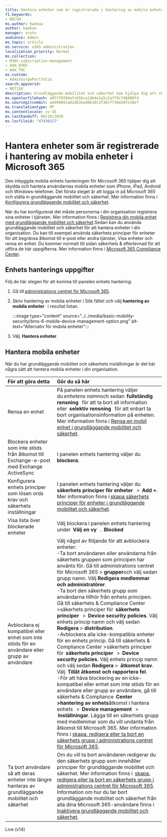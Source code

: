 ```yaml
---
title: Hantera enheter som är registrerade i hantering av mobila enheter i Microsoft 365
f1.keywords:
- NOCSH
ms.author: kwekua
author: kwekua
manager: scotv
audience: Admin
ms.topic: article
ms.service: o365-administration
localization_priority: Normal
ms.collection:
- M365-subscription-management
- Adm_O365
- Adm_TOC
ms.custom:
- AdminSurgePortfolio
search.appverid:
- MET150
description: Grundläggande mobilitet och säkerhet kan hjälpa dig att skydda och hantera mobila enheter.
ms.openlocfilehash: e07ff0704afcb5bca1db4e2a5c2aff9c7d6008fd
ms.sourcegitcommit: aeb94601a81db3ead8610c2f36cff30eb9fe10e7
ms.translationtype: MT
ms.contentlocale: sv-SE
ms.lasthandoff: 09/10/2020
ms.locfileid: "47430317"
---
```

# <a name="manage-devices-enrolled-in-mobile-device-management-in-microsoft-365"></a>Hantera enheter som är registrerade i hantering av mobila enheter i Microsoft 365

Den inbyggda mobila enhets hanteringen för Microsoft 365 hjälper dig att skydda och hantera användarnas mobila enheter som iPhone, iPad, Android och Windows-telefoner. Det första steget är att logga in på Microsoft 365 och ställa in grundläggande mobilitet och säkerhet. Mer information finns i [Konfigurera grundläggande mobilitet och säkerhet](set-up.md).

När du har konfigurerat det måste personerna i din organisation registrera sina enheter i tjänsten. Mer information finns i [Registrera din mobila enhet med grundläggande mobilitet och säkerhet](enroll-your-mobile-device.md).Sedan kan du använda grundläggande mobilitet och säkerhet för att hantera enheter i din organisation. Du kan till exempel använda säkerhets principer för enheter för att begränsa åtkomst till e-post eller andra tjänster, Visa enheter och rensa en enhet. Du kommer normalt till sidan säkerhets & efterlevnad för att utföra de här uppgifterna. Mer information finns i [Microsoft 365 Compliance Center](https://support.microsoft.com/office/7e696a40-b86b-4a20-afcc-559218b7b1b8).

## <a name="device-management-tasks"></a>Enhets hanterings uppgifter

Följ de här stegen för att komma till panelen enhets hantering:

1. Gå till [administrations centret för Microsoft 365](https://support.microsoft.com/office/758befc4-0888-4009-9f14-0d147402fd23).
    
2. Skriv hantering av mobila enheter i Sök fältet och välj **hantering av mobila enheter**   i resultat listan.

    :::image type="content" source="../../media/basic-mobility-security/bms-6-mobile-device-management-option.png" alt-text="Alternativ för mobila enheter":::

3. Välj  **Hantera enheter**.

## <a name="manage-mobile-devices"></a>Hantera mobila enheter
    
När du har grundläggande mobilitet och säkerhets inställningar är det här några sätt att hantera mobila enheter i din organisation.

|**För att göra detta**|**Gör du så här**|
|:----------------|:------------------------------------------------------------------------------|
|Rensa en enhet |På panelen enhets hantering väljer du *enhetens namn*och sedan  **fullständig rensning**   för att ta bort all information eller  **selektiv rensning**   för att enbart ta bort organisationsinformation på enheten. Mer information finns i [Rensa en mobil enhet i grundläggande mobilitet och säkerhet](wipe-mobile-device.md).|
|Blockera enheter som inte stöds från åtkomst till Exchange-e-post med Exchange ActiveSync |I panelen enhets hantering väljer du  **blockera**. |
|Konfigurera enhets principer som lösen ords krav och säkerhets inställningar |I panelen enhets hantering väljer du **säkerhets principer för enheter**   >  **Add +**. Mer information finns i [skapa säkerhets principer för enheter i grundläggande mobilitet och säkerhet](create-device-security-policies.md).|
|Visa lista över blockerade enheter  |Välj blockera i panelen enhets hantering under  **Välj en vy**   .  **Blocked** |
|Avblockera ej kompatibel eller enhet som inte stöds för en användare eller grupp av användare  |Välj något av följande för att avblockera enheter:<br/>-Ta bort användaren eller användarna från säkerhets gruppen som principen har använts för. Gå till administrations centret för Microsoft 365 > **grupper**och välj sedan grupp namn. Välj **Redigera medlemmar och administratörer**.<br/>-Ta bort den säkerhets grupp som användarna tillhör från enhets principen. Gå till säkerhets & Compliance Center >säkerhets principer för  **säkerhets principer**   >  **Device security policies**. Välj enhets princip namn och välj sedan **Redigera**  >  **distribution**.<br/>-Avblockera alla icke-kompatibla enheter för en enhets princip. Gå till säkerhets & Compliance Center >säkerhets principer för  **säkerhets principer**   >  **Device security policies**. Välj enhets princip namn och välj sedan **Redigera**  >  **åtkomst krav**. Välj  **Tillåt åtkomst och rapportera fel**.<br/>-För att häva blockering av en icke-kompatibel eller enhet som inte stöds för en användare eller grupp av användare, gå till säkerhets & Compliance  **Center >hantering av enhets**åtkomst i hantera enhets   >  **Device management**   >  **Inställningar**. Lägga till en säkerhets grupp med medlemmar som du vill undanta från åtkomst till Microsoft 365. Mer information finns i [skapa, redigera eller ta bort en säkerhets grupp i administrations centret för Microsoft 365](https://support.microsoft.com/office/55c96b32-e086-4c9e-948b-a018b44510cb).|
|Ta bort användare så att deras enheter inte längre hanteras av grundläggande mobilitet och säkerhet |Om du vill ta bort användaren redigerar du den säkerhets grupp som innehåller principer för grundläggande mobilitet och säkerhet. Mer information finns i  [skapa, redigera eller ta bort en säkerhets grupp i administrations centret för Microsoft 365](https://support.microsoft.com/office/55c96b32-e086-4c9e-948b-a018b44510cb).<br/>Information om hur du tar bort grundläggande mobilitet och säkerhet från alla dina Microsoft 365-användare finns i [Inaktivera grundläggande mobilitet och säkerhet](turn-off.md).|

Live (v14)